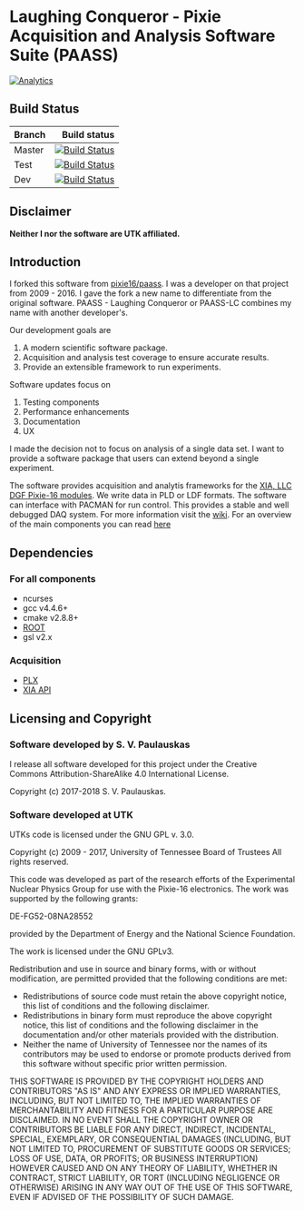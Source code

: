 # Laughing Conqueror - Pixie Acquisition and Analysis Software Suite (PAASS)
<!-- Author: S. Paulauskas -->
[![Analytics](https://beaconimagepaass.appspot.com/UA-116276466-2/welcome-page)](https://github.com/spaulaus/ga-beacon)
## Build Status
Branch | Build status
---------|-------------:
Master | [![Build Status](https://travis-ci.org/spaulaus/paass-lc.svg?branch=master)](https://travis-ci.org/spaulaus/paass-lc)
Test | [![Build Status](https://travis-ci.org/spaulaus/paass-lc.svg?branch=test)](https://travis-ci.org/spaulaus/paass-lc)
Dev | [![Build Status](https://travis-ci.org/spaulaus/paass-lc.svg?branch=dev)](https://travis-ci.org/spaulaus/paass-lc)

## Disclaimer
<b>Neither I nor the software are UTK affiliated.</b>

## Introduction
I forked this software from [pixie16/paass](https://github.com/pixie16/paass). I was a developer on that project from 2009 - 2016. I gave the fork a new name to differentiate from the original software. PAASS - Laughing Conqueror or PAASS-LC combines my name with another developer's. 
 
Our development goals are
 
1. A modern scientific software package.
2. Acquisition and analysis test coverage to ensure accurate results. 
3. Provide an extensible framework to run experiments.

Software updates focus on 

1. Testing components
2. Performance enhancements
3. Documentation
4. UX

I made the decision not to focus on analysis of a single data set. I want to provide a software package that users can extend beyond a single experiment.

The software provides acquisition and analytis frameworks for the 
[XIA, LLC  DGF Pixie-16 modules](http://www.xia.com/DGF_Pixie-16.html). We write data in PLD or LDF formats. The software can interface with PACMAN for run control. This provides a stable and well debugged DAQ system. For more information visit the [wiki](https://github.com/spaulaus/paass-laughing-conqueror/wiki). For an overview of the main components you can read [here](https://www.projectscience.tech/_posts/2018/04/01/PAASS-LC)

## Dependencies
### For all components 
* ncurses
* gcc v4.4.6+
* cmake v2.8.8+
* [ROOT](https://root.cern.ch)
 * gsl v2.x 

### Acquisition
* [PLX](http://support.xia.com/default.asp?W372)
* [XIA API](http://support.xia.com/default.asp?W372)

## Licensing and Copyright
### Software developed by S. V. Paulauskas
I release all software developed for this project under the Creative Commons Attribution-ShareAlike 4.0 International 
License.   

Copyright (c) 2017-2018 S. V. Paulauskas. 

### Software developed at UTK
UTKs code is licensed under the GNU GPL v. 3.0.

Copyright (c) 2009 - 2017, University of Tennessee Board of Trustees All rights reserved.

This code was developed as part of the research efforts of the Experimental Nuclear Physics Group for use with the 
Pixie-16 electronics. The work was supported by the following grants:

DE-FG52-08NA28552

provided by the Department of Energy and the National Science Foundation.

The work is licensed under the GNU GPLv3.

Redistribution and use in source and binary forms, with or without modification, are permitted provided that the 
following conditions are met:

* Redistributions of source code must retain the above copyright notice, this list of conditions and the following 
disclaimer.
* Redistributions in binary form must reproduce the above copyright notice, this list of conditions and the following
 disclaimer in the documentation and/or other materials provided with the distribution.
* Neither the name of University of Tennessee nor the names of its contributors may be used to endorse or promote 
products derived from this software without specific prior written permission.

THIS SOFTWARE IS PROVIDED BY THE COPYRIGHT HOLDERS AND CONTRIBUTORS "AS IS" AND ANY EXPRESS OR IMPLIED WARRANTIES, 
INCLUDING, BUT NOT LIMITED TO, THE IMPLIED WARRANTIES OF MERCHANTABILITY AND FITNESS FOR A PARTICULAR PURPOSE ARE 
DISCLAIMED. IN NO EVENT SHALL THE COPYRIGHT OWNER OR CONTRIBUTORS BE LIABLE FOR ANY DIRECT, INDIRECT, INCIDENTAL, 
SPECIAL, EXEMPLARY, OR CONSEQUENTIAL DAMAGES (INCLUDING, BUT NOT LIMITED TO, PROCUREMENT OF SUBSTITUTE GOODS OR 
SERVICES; LOSS OF USE, DATA, OR PROFITS; OR BUSINESS INTERRUPTION) HOWEVER CAUSED AND ON ANY THEORY OF LIABILITY, 
WHETHER IN CONTRACT, STRICT LIABILITY, OR TORT (INCLUDING NEGLIGENCE OR OTHERWISE) ARISING IN ANY WAY OUT OF THE USE 
OF THIS SOFTWARE, EVEN IF ADVISED OF THE POSSIBILITY OF SUCH DAMAGE.

